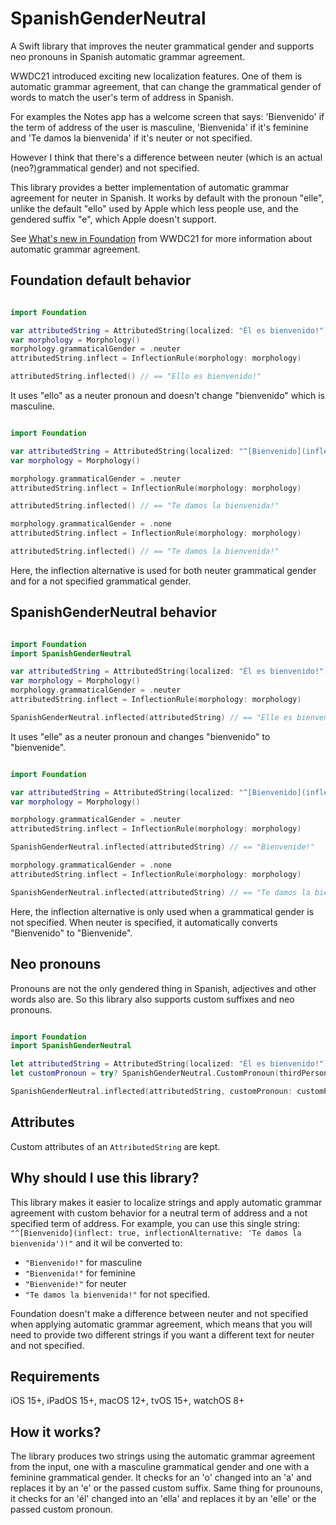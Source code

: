 # SpanishGenderNeutral

A Swift library that improves the neuter grammatical gender and supports neo pronouns in Spanish automatic grammar agreement.

WWDC21 introduced exciting new localization features. One of them is automatic grammar agreement, that can change the grammatical gender of words to match the user's term of address in Spanish.

For examples the Notes app has a welcome screen that says: 'Bienvenido' if the term of address of the user is masculine, 'Bienvenida' if it's feminine and 'Te damos la bienvenida' if it's neuter or not specified.

However I think that there's a difference between neuter (which is an actual (neo?)grammatical gender) and not specified.

This library provides a better implementation of automatic grammar agreement for neuter in Spanish. It works by default with the pronoun "elle", unlike the default "ello" used by Apple which less people use, and the gendered suffix "e", which Apple doesn't support.

See [What's new in Foundation](https://developer.apple.com/wwdc21/10109) from WWDC21 for more information about automatic grammar agreement.

## Foundation default behavior

```swift

import Foundation

var attributedString = AttributedString(localized: "Él es bienvenido!")
var morphology = Morphology()
morphology.grammaticalGender = .neuter
attributedString.inflect = InflectionRule(morphology: morphology)

attributedString.inflected() // == "Ello es bienvenido!"
```

It uses "ello" as a neuter pronoun and doesn't change "bienvenido" which is masculine.

```swift

import Foundation

var attributedString = AttributedString(localized: "^[Bienvenido](inflect: true, inflectionAlternative: 'Te damos la bienvenida')!")
var morphology = Morphology()

morphology.grammaticalGender = .neuter
attributedString.inflect = InflectionRule(morphology: morphology)

attributedString.inflected() // == "Te damos la bienvenida!"

morphology.grammaticalGender = .none
attributedString.inflect = InflectionRule(morphology: morphology)

attributedString.inflected() // == "Te damos la bienvenida!"
```

Here, the inflection alternative is used for both neuter grammatical gender and for a not specified grammatical gender.

## SpanishGenderNeutral behavior

```swift

import Foundation
import SpanishGenderNeutral

var attributedString = AttributedString(localized: "Él es bienvenido!")
var morphology = Morphology()
morphology.grammaticalGender = .neuter
attributedString.inflect = InflectionRule(morphology: morphology)

SpanishGenderNeutral.inflected(attributedString) // == "Elle es bienvenide!"
```

It uses "elle" as a neuter pronoun and changes "bienvenido" to "bienvenide".

```swift

import Foundation

var attributedString = AttributedString(localized: "^[Bienvenido](inflect: true, inflectionAlternative: 'Te damos la bienvenida')!")
var morphology = Morphology()

morphology.grammaticalGender = .neuter
attributedString.inflect = InflectionRule(morphology: morphology)

SpanishGenderNeutral.inflected(attributedString) // == "Bienvenide!"

morphology.grammaticalGender = .none
attributedString.inflect = InflectionRule(morphology: morphology)

SpanishGenderNeutral.inflected(attributedString) // == "Te damos la bienvenida!"
```

Here, the inflection alternative is only used when a grammatical gender is not specified. When neuter is specified, it automatically converts "Bienvenido" to "Bienvenide".

## Neo pronouns

Pronouns are not the only gendered thing in Spanish, adjectives and other words also are. So this library also supports custom suffixes and neo pronouns.

```swift

import Foundation
import SpanishGenderNeutral

let attributedString = AttributedString(localized: "Él es bienvenido!")
let customPronoun = try? SpanishGenderNeutral.CustomPronoun(thirdPerson: "ello", genderedSuffix: "a")

SpanishGenderNeutral.inflected(attributedString, customPronoun: customPronoun) // == "Ello es bienvenida!"
```

## Attributes

Custom attributes of an `AttributedString` are kept.

## Why should I use this library?

This library makes it easier to localize strings and apply automatic grammar agreement with custom behavior for a neutral term of address and a not specified term of address. For example, you can use this single string: `"^[Bienvenido](inflect: true, inflectionAlternative: 'Te damos la bienvenida')!"` and it wil be converted to:

* `"Bienvenido!"` for masculine
* `"Bienvenida!"` for feminine
* `"Bienvenide!"` for neuter
* `"Te damos la bienvenida!"` for not specified.

Foundation doesn't make a difference between neuter and not specified when applying automatic grammar agreement, which means that you will need to provide two different strings if you want a different text for neuter and not specified.

## Requirements

iOS 15+, iPadOS 15+, macOS 12+, tvOS 15+, watchOS 8+

## How it works?

The library produces two strings using the automatic grammar agreement from the input, one with a masculine grammatical gender and one with a feminine grammatical gender. It checks for an 'o' changed into an 'a' and replaces it by an 'e' or the passed custom suffix. Same thing for prounouns, it checks for an 'él' changed into an 'ella' and replaces it by an 'elle' or the passed custom pronoun.

